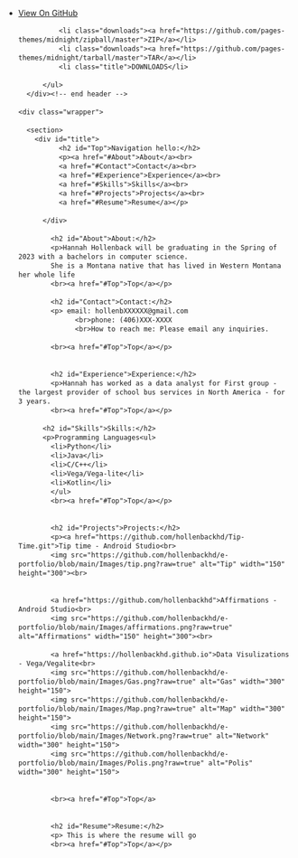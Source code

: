 <body>
      <div id="header">
          <ul>
            <li class="fork"><a href="https://github.com/pages-themes/midnight">View On GitHub</a></li>
            
              <li class="downloads"><a href="https://github.com/pages-themes/midnight/zipball/master">ZIP</a></li>
              <li class="downloads"><a href="https://github.com/pages-themes/midnight/tarball/master">TAR</a></li>
              <li class="title">DOWNLOADS</li>
            
          </ul>
      </div><!-- end header -->

    <div class="wrapper">

      <section>
        <div id="title">
              <h2 id="Top">Navigation hello:</h2>
              <p><a href="#About">About</a><br>
              <a href="#Contact">Contact</a><br>
              <a href="#Experience">Experience</a><br>
              <a href="#Skills">Skills</a><br>
              <a href="#Projects">Projects</a><br>
              <a href="#Resume">Resume</a></p>
              
          </div>
            
            <h2 id="About">About:</h2>
            <p>Hannah Hollenback will be graduating in the Spring of 2023 with a bachelors in computer science.
            She is a Montana native that has lived in Western Montana her whole life
            <br><a href="#Top">Top</a></p>

            <h2 id="Contact">Contact:</h2>
            <p> email: hollenbXXXXXX@gmail.com
                  <br>phone: (406)XXX-XXXX
                  <br>How to reach me: Please email any inquiries.
                  
            <br><a href="#Top">Top</a></p>

            
            <h2 id="Experience">Experience:</h2>
            <p>Hannah has worked as a data analyst for First group - the largest provider of school bus services in North America - for 3 years.
            <br><a href="#Top">Top</a></p>
          
          <h2 id="Skills">Skills:</h2>
          <p>Programming Languages<ul>
            <li>Python</li> 
            <li>Java</li> 
            <li>C/C++</li>
            <li>Vega/Vega-lite</li> 
            <li>Kotlin</li>
            </ul>
            <br><a href="#Top">Top</a></p>

            
            <h2 id="Projects">Projects:</h2>
            <p><a href="https://github.com/hollenbackhd/Tip-Time.git">Tip time - Android Studio<br>
            <img src="https://github.com/hollenbackhd/e-portfolio/blob/main/Images/tip.png?raw=true" alt="Tip" width="150" height="300"><br>


            <a href="https://github.com/hollenbackhd">Affirmations - Android Studio<br>
            <img src="https://github.com/hollenbackhd/e-portfolio/blob/main/Images/affirmations.png?raw=true" alt="Affirmations" width="150" height="300"><br>
            
            <a href="https://hollenbackhd.github.io">Data Visulizations - Vega/Vegalite<br>
            <img src="https://github.com/hollenbackhd/e-portfolio/blob/main/Images/Gas.png?raw=true" alt="Gas" width="300" height="150">
            <img src="https://github.com/hollenbackhd/e-portfolio/blob/main/Images/Map.png?raw=true" alt="Map" width="300" height="150">
            <img src="https://github.com/hollenbackhd/e-portfolio/blob/main/Images/Network.png?raw=true" alt="Network" width="300" height="150">
            <img src="https://github.com/hollenbackhd/e-portfolio/blob/main/Images/Polis.png?raw=true" alt="Polis" width="300" height="150">
                  

            <br><a href="#Top">Top</a>

            
            <h2 id="Resume">Resume:</h2>
            <p> This is where the resume will go
            <br><a href="#Top">Top</a></p>

            



        
                   
            
